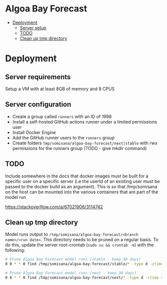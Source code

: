 # Algoa Bay Forecast

<!-- START doctoc generated TOC please keep comment here to allow auto update -->
<!-- DON'T EDIT THIS SECTION, INSTEAD RE-RUN doctoc TO UPDATE -->

- [Deployment](#deployment)
  - [Server setup](#server-setup)
  - [TODO](#todo)
  - [Clean up tmp directory](#clean-up-tmp-directory)

<!-- END doctoc generated TOC please keep comment here to allow auto update -->

# Deployment
## Server requirements
Setup a VM with at least 8GB of memory and 8 CPUS

## Server configuration

- Create a group called `runners` with an ID of 1998
- Install a self-hosted GitHub actions runner under a limited permissions user
- Install Docker Engine
- Add the GitHub runner users to the `runners` group
- Create folders `tmp/somisana/algoa-bay-forecast/next|stable` with rwx permissions for the runners group (TODO - give mkdir command)

## TODO

Include somewhere in the docs that docker images must be built for a specific user on a specific server (i.e the userId of an existing user must be passed to the docker build as an argument). This is so that /tmp/somisana on the host can be mounted into the various containers that are part of the model run

https://stackoverflow.com/a/67021906/3114742
## Clean up tmp directory
Model runs output to `/tmp/somisana/algoa-bay-forecast/<branch name>/<run date>`. This directory needs to be pruned on a regular basis. To do this, update the server root-crontab (`sudo su && crontab -e`) with the following:

```sh
# Prune Algoa Bay Forecast model runs (stable - keep 90 days)
0 0 * * 0 find /tmp/somisana/algoa-bay-forecast/stable/* -type d -ctime +90 -exec rm -rf {} \;

# Prune Algoa Bay Forecast model runs (next - keep 30 days)
0 0 * * 0 find /tmp/somisana/algoa-bay-forecast/next/* -type d -ctime +30 -exec rm -rf {} \;
```